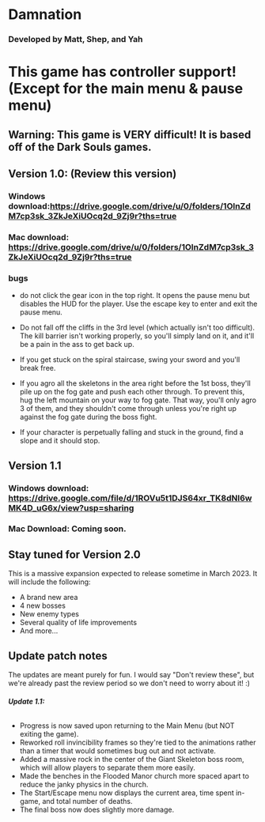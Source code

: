 # Damnation

### Developed by Matt, Shep, and Yah

# This game has controller support! (Except for the main menu & pause menu)

## Warning: This game is VERY difficult! It is based off of the Dark Souls games.

## Version 1.0: (Review this version)
### Windows download:https://drive.google.com/drive/u/0/folders/1OlnZdM7cp3sk_3ZkJeXiUOcq2d_9Zj9r?ths=true

### Mac download: https://drive.google.com/drive/u/0/folders/1OlnZdM7cp3sk_3ZkJeXiUOcq2d_9Zj9r?ths=true

### bugs
- do not click the gear icon in the top right. It opens the pause menu but
disables the HUD for the player. Use the escape key to enter and exit the pause
menu.

- Do not fall off the cliffs in the 3rd level (which actually isn't too difficult). The kill barrier isn't working properly, so you'll simply land on it, and it'll be a pain in the ass to get back up.

- If you get stuck on the spiral staircase, swing your sword and you'll break free.

- If you agro all the skeletons in the area right before the 1st boss, they'll pile up on the fog gate and push each other through. To prevent this, hug the left mountain on your way to fog gate. That way, you'll only agro 3 of them, and they shouldn't come through unless you're right up against the fog gate during the boss fight.

- If your character is perpetually falling and stuck in the ground, find a slope and it should stop.

## Version 1.1
### Windows download: https://drive.google.com/file/d/1ROVu5t1DJS64xr_TK8dNl6wMK4D_uG6x/view?usp=sharing
### Mac Download: Coming soon.

## Stay tuned for Version 2.0
This is a massive expansion expected to release sometime in March 2023. It will include the following:
- A brand new area
- 4 new bosses
- New enemy types
- Several quality of life improvements
- And more...

## Update patch notes
The updates are meant purely for fun. I would say "Don't review these", but we're already past the review period so we don't need to worry about it! :)

###### **Update 1.1:**
- Progress is now saved upon returning to the Main Menu (but NOT exiting the game).
- Reworked roll invincibility frames so they're tied to the animations rather than a timer that would sometimes bug out and not activate.
- Added a massive rock in the center of the Giant Skeleton boss room, which will allow players to separate them more easily.
- Made the benches in the Flooded Manor church more spaced apart to reduce the janky physics in the church. 
- The Start/Escape menu now displays the current area, time spent in-game, and total number of deaths.
- The final boss now does slightly more damage.
